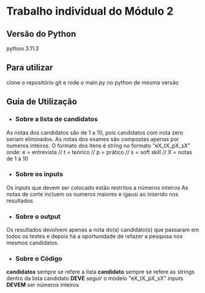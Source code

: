 # Trabalho individual do Módulo 2

## Versão do Python
python 3.11.3

## Para utilizar
clone o repositório git e rode o main.py no python de mesma versão

## Guia de Utilização
* ### Sobre a lista de candidatos
As notas dos candidatos são de 1 a 10, pois candidatos com nota zero seriam eliminados.
As notas dos exames são compostas apenas por numeros inteiros.
O formato dos itens é string no formato "eX_tX_pX_sX" onde:
e = entrevista // t = teórico // p = prático // s = soft skill // X = notas de 1 a 10

* ### Sobre os inputs
Os inputs que devem ser colocado estão restritos a números inteiros
As notas de corte incluem os numeros maiores e igausi ao inserido nos resultados

* ### Sobre o output
Os  resultados devolvem apenas a nota do(s) candidato(s) que passaram em todos os testes e 
depois há a oportunidade de refazer a pesquisa nos mesmos candidatos.

* ### Sobre o Código
**candidato*s*** sempre se refere a lista
**candidato** sempre se refere as strings dentro da lista
candidato **DEVE** seguir o modelo "eX_tX_pX_sX"
inputs **DEVEM** ser números inteiros
